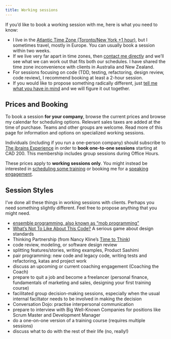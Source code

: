 ```yaml
---
title: Working sessions
---
```


If you’d like to book a working session with me, here is what you need to know:

- I live in the [Atlantic Time Zone (Toronto/New York +1 hour)](https://www.timeanddate.com/worldclock/canada/prince-edward-island), but I sometimes travel, mostly in Europe. You can usually book a session within two weeks.
- If we live very far apart in time zones, then [contact me directly](https://tell.jbrains.ca) and we’ll see what we can work out that fits both our schedules. I have shared the time zone inconvenience with clients in Australia and New Zealand.
- For sessions focusing on code (TDD, testing, refactoring, design review, code review), I recommend booking at least a 2-hour session.
- If you would like to propose something radically different, just [tell me what you have in mind](https://www.timeanddate.com/worldclock/canada/prince-edward-island) and we will figure it out together.

## Prices and Booking

To book a session **for your company**, browse the current prices and browse my calendar for scheduling options. Relevant sales taxes are added at the time of purchase. Teams and other groups are welcome. Read more of this page for information and options on specialized working sessions.

Individuals (including if you run a one-person company) should subscribe to [The jbrains Experience](/experience/) in order to **book one-to-one sessions** starting at CAD 200. This membership includes group sessions during Office Hours.

These prices apply to **working sessions only**. You might instead be interested in [scheduling some training](/training/) or booking me for a [speaking engagement](/speaking/).

## Session Styles

I’ve done all these things in working sessions with clients. Perhaps you need something slightly different. Feel free to propose anything that you might need.

- [ensemble programming, also known as “mob programming”](https://www.jbrains.ca/sessions/ensemble-programming)
- [What’s Not To Like About This Code?](https://www.jbrains.ca/sessions/whats-not-to-like-about-this-code) A serious game about design standards
- Thinking Partnership (from Nancy Kline’s [Time to Think](https://www.amazon.com/Time-Think-Listening-Ignite-Human-ebook/dp/B01LYJI46V/ref=as_li_ss_tl?_encoding=UTF8&qid=&sr=&linkCode=ll1&tag=jbrains.ca-20&linkId=6213360f5d2ecd4b2fc4ebf61b983b35&language=en_US))
- code review, modeling, or software design review
- splitting features/stories, writing examples, Product Sashimi
- pair programming: new code and legacy code, writing tests and refactoring, katas and project work
- discuss an upcoming or current coaching engagement (Coaching the Coach)
- prepare to quit a job and become a freelancer (personal finance, fundamentals of marketing and sales, designing your first training course)
- facilitated group decision-making sessions, especially when the usual internal faciltator needs to be involved in making the decision
- Conversation Dojo: practise interpersonal communication
- prepare to interview with Big Well-Known Companies for positions like Scrum Master and Development Manager
- do a one-on-one version of a training course (requires multiple sessions)
- discuss what to do with the rest of their life (no, really!)